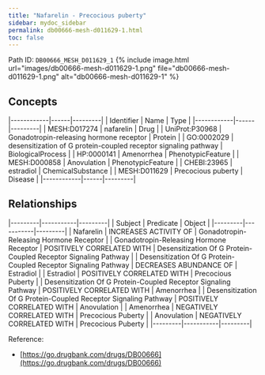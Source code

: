 ```yaml
---
title: "Nafarelin - Precocious puberty"
sidebar: mydoc_sidebar
permalink: db00666-mesh-d011629-1.html
toc: false 
---
```



Path ID: `DB00666_MESH_D011629_1`
{% include image.html url="images/db00666-mesh-d011629-1.png" file="db00666-mesh-d011629-1.png" alt="db00666-mesh-d011629-1" %}

## Concepts

|------------|------|---------|
| Identifier | Name | Type    |
|------------|------|---------|
| MESH:D017274 | nafarelin | Drug |
| UniProt:P30968 | Gonadotropin-releasing hormone receptor | Protein |
| GO:0002029 | desensitization of G protein-coupled receptor signaling pathway | BiologicalProcess |
| HP:0000141 | Amenorrhea | PhenotypicFeature |
| MESH:D000858 | Anovulation | PhenotypicFeature |
| CHEBI:23965 | estradiol | ChemicalSubstance |
| MESH:D011629 | Precocious puberty | Disease |
|------------|------|---------|

## Relationships

|---------|-----------|---------|
| Subject | Predicate | Object  |
|---------|-----------|---------|
| Nafarelin | INCREASES ACTIVITY OF | Gonadotropin-Releasing Hormone Receptor |
| Gonadotropin-Releasing Hormone Receptor | POSITIVELY CORRELATED WITH | Desensitization Of G Protein-Coupled Receptor Signaling Pathway |
| Desensitization Of G Protein-Coupled Receptor Signaling Pathway | DECREASES ABUNDANCE OF | Estradiol |
| Estradiol | POSITIVELY CORRELATED WITH | Precocious Puberty |
| Desensitization Of G Protein-Coupled Receptor Signaling Pathway | POSITIVELY CORRELATED WITH | Amenorrhea |
| Desensitization Of G Protein-Coupled Receptor Signaling Pathway | POSITIVELY CORRELATED WITH | Anovulation |
| Amenorrhea | NEGATIVELY CORRELATED WITH | Precocious Puberty |
| Anovulation | NEGATIVELY CORRELATED WITH | Precocious Puberty |
|---------|-----------|---------|

Reference: 
  - [https://go.drugbank.com/drugs/DB00666](https://go.drugbank.com/drugs/DB00666)
